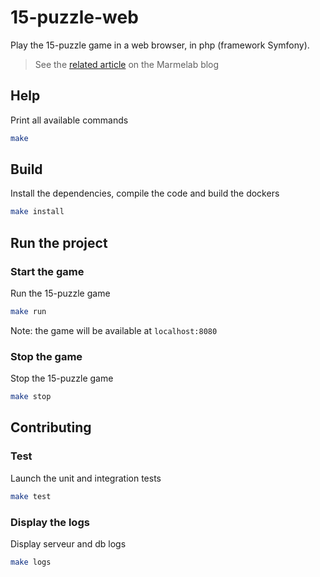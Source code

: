 # 15-puzzle-web

Play the 15-puzzle game in a web browser, in php (framework Symfony).

> See the [related article](https://marmelab.com/blog/2018/01/08/jeu-du-taquin-en-php.html) on the Marmelab blog

## Help

Print all available commands

```bash
make
```

## Build

Install the dependencies, compile the code and build the dockers

```bash
make install
```

## Run the project

### Start the game

Run the 15-puzzle game

```bash
make run
```

Note: the game will be available at `localhost:8080`

### Stop the game

Stop the 15-puzzle game

```bash
make stop
```

## Contributing

### Test

Launch the unit and integration tests

```bash
make test
```

### Display the logs

Display serveur and db logs

```bash
make logs
```
